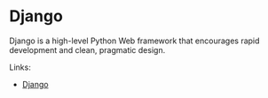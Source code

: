 # Django

Django is a high-level Python Web framework that encourages rapid development and clean, pragmatic design.

Links:

- [Django](https://djangoproject.com)
